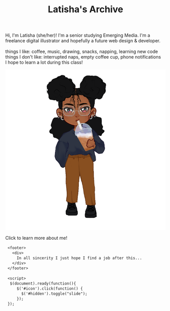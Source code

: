 <!DOCTYPE html>
<html lang="en">
<head>
    <meta charset="UTF-8">
    <meta http-equiv="X-UA-Compatible" content="IE=edge">
    <meta name="viewport" content="width=device-width, initial-scale=1.0">
    <title>Latisha's Archive</title>
    <link rel="stylesheet" href="style.css">
    <script src="https://ajax.googleapis.com/ajax/libs/jquery/3.2.1/jquery.min.js"></script>
</head>

<body>
  <header>
    <div>
        <h1>Latisha's Archive</h1>
    </div>
  </header>
    <div  class="main">
     <div id="hidden"class="col">
       <p class="description">
         Hi, I'm Latisha (she/her)! I'm a senior
        studying Emerging Media.
        I'm a freelance digital illustrator
        and hopefully a future web design &
        developer.
        <br>
        <br>
        things I like:
        coffee,
        music,
        drawing,
        snacks,
        napping,
        learning new code
        <br>
        things I don't like:
        interrupted naps,
        empty coffee cup,
        phone notifications
        <br>
        I hope to learn a lot during this class!</p>
      </div>
      <div id="icon" class="me">
      <img src="https://github.com/LatishaMcCoy/latishamccoy.github.io/blob/main/me1.PNG?raw=true"
       alt="lati" / onclick="showDiv()">
       <p class="clickfor" onclick="myFunction()">Click to learn more about me!</p>
     </div>
     </div>

     <footer>
       <div>
         In all sincerity I just hope I find a job after this...
       </div>
     </footer>

     <script>
      $(document).ready(function(){
         $('#icon').click(function() {
           $('#hidden').toggle("slide");
         });
     });



 </script>
</body>
</html>
